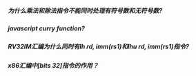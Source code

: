 ##### 为什么乘法和除法指令不能同时处理有符号数和无符号数?

##### javascript curry function?

##### RV32IM汇编为什么同时有lh rd, imm(rs1)和lhu rd, imm(rs1)指令?

##### x86汇编中[bits 32]指令的作用？